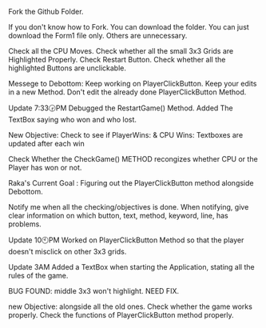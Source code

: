 Fork the Github Folder.

If you don't know how to Fork. You can download the folder. You can just download the Form1 file only. Others are unnecessary.

Check all the CPU Moves.
Check whether all the small 3x3 Grids are Highlighted Properly.
Check Restart Button.
Check whether all the highlighted Buttons are unclickable.

Messege to Debottom: Keep working on PlayerClickButton. Keep your edits in a new Method. Don't edit the already done PlayerClickButton Method. 



Update 7:33🕞PM
Debugged the RestartGame() Method.
Added The TextBox saying who won and who lost.

New Objective: Check to see if 
PlayerWins: & CPU Wins: 
Textboxes are updated after each win

Check Whether the CheckGame() METHOD recongizes whether CPU or the Player has won or not.

Raka's Current Goal : Figuring out the PlayerClickButton method alongside Debottom.


Notify me when all the checking/objectives is done. When notifying, give clear information on which button, text, method, keyword, line, has problems.

Update 10🕙PM
Worked on PlayerClickButton Method so that the player doesn't misclick on other 3x3 grids.

Update 3AM 
Added a TextBox when starting the Application, stating all the rules of the game. 

BUG FOUND: middle 3x3 won't highlight.  NEED FIX.


new Objective: alongside all the old ones. Check whether the game works properly. Check the functions of PlayerClickButton method properly. 

